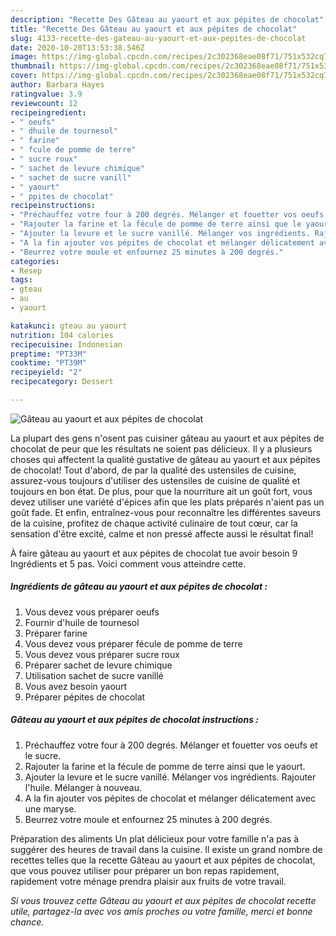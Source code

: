 ```yaml
---
description: "Recette Des Gâteau au yaourt et aux pépites de chocolat"
title: "Recette Des Gâteau au yaourt et aux pépites de chocolat"
slug: 4133-recette-des-gateau-au-yaourt-et-aux-pepites-de-chocolat
date: 2020-10-20T13:53:38.546Z
image: https://img-global.cpcdn.com/recipes/2c302368eae08f71/751x532cq70/gateau-au-yaourt-et-aux-pepites-de-chocolat-photo-principale-de-la-recette.jpg
thumbnail: https://img-global.cpcdn.com/recipes/2c302368eae08f71/751x532cq70/gateau-au-yaourt-et-aux-pepites-de-chocolat-photo-principale-de-la-recette.jpg
cover: https://img-global.cpcdn.com/recipes/2c302368eae08f71/751x532cq70/gateau-au-yaourt-et-aux-pepites-de-chocolat-photo-principale-de-la-recette.jpg
author: Barbara Hayes
ratingvalue: 3.9
reviewcount: 12
recipeingredient:
- " oeufs"
- " dhuile de tournesol"
- " farine"
- " fcule de pomme de terre"
- " sucre roux"
- " sachet de levure chimique"
- " sachet de sucre vanill"
- " yaourt"
- " ppites de chocolat"
recipeinstructions:
- "Préchauffez votre four à 200 degrés. Mélanger et fouetter vos oeufs et le sucre."
- "Rajouter la farine et la fécule de pomme de terre ainsi que le yaourt."
- "Ajouter la levure et le sucre vanillé. Mélanger vos ingrédients. Rajouter l&#39;huile. Mélanger à nouveau."
- "A la fin ajouter vos pépites de chocolat et mélanger délicatement avec une maryse."
- "Beurrez votre moule et enfournez 25 minutes à 200 degrés."
categories:
- Resep
tags:
- gteau
- au
- yaourt

katakunci: gteau au yaourt 
nutrition: 104 calories
recipecuisine: Indonesian
preptime: "PT33M"
cooktime: "PT39M"
recipeyield: "2"
recipecategory: Dessert

---
```



![Gâteau au yaourt et aux pépites de chocolat](https://img-global.cpcdn.com/recipes/2c302368eae08f71/751x532cq70/gateau-au-yaourt-et-aux-pepites-de-chocolat-photo-principale-de-la-recette.jpg)

La plupart des gens n'osent pas cuisiner gâteau au yaourt et aux pépites de chocolat de peur que les résultats ne soient pas délicieux. Il y a plusieurs choses qui affectent la qualité gustative de gâteau au yaourt et aux pépites de chocolat! Tout d'abord, de par la qualité des ustensiles de cuisine, assurez-vous toujours d'utiliser des ustensiles de cuisine de qualité et toujours en bon état. De plus, pour que la nourriture ait un goût fort, vous devez utiliser une variété d'épices afin que les plats préparés n'aient pas un goût fade. Et enfin, entraînez-vous pour reconnaître les différentes saveurs de la cuisine, profitez de chaque activité culinaire de tout cœur, car la sensation d'être excité, calme et non pressé affecte aussi le résultat final!

<!--inarticleads1-->

À faire gâteau au yaourt et aux pépites de chocolat tue avoir besoin 9 Ingrédients et 5 pas. Voici comment vous atteindre cette.

##### Ingrédients de gâteau au yaourt et aux pépites de chocolat :

1. Vous devez vous préparer  oeufs
1. Fournir  d&#39;huile de tournesol
1. Préparer  farine
1. Vous devez vous préparer  fécule de pomme de terre
1. Vous devez vous préparer  sucre roux
1. Préparer  sachet de levure chimique
1. Utilisation  sachet de sucre vanillé
1. Vous avez besoin  yaourt
1. Préparer  pépites de chocolat




<!--inarticleads2-->

##### Gâteau au yaourt et aux pépites de chocolat instructions :

1. Préchauffez votre four à 200 degrés. Mélanger et fouetter vos oeufs et le sucre.
1. Rajouter la farine et la fécule de pomme de terre ainsi que le yaourt.
1. Ajouter la levure et le sucre vanillé. Mélanger vos ingrédients. Rajouter l&#39;huile. Mélanger à nouveau.
1. A la fin ajouter vos pépites de chocolat et mélanger délicatement avec une maryse.
1. Beurrez votre moule et enfournez 25 minutes à 200 degrés.




<!--inarticleads1-->

<p>
Préparation des aliments Un plat délicieux pour votre famille n'a pas à suggérer des heures de travail dans la cuisine. Il existe un grand nombre de recettes telles que la recette Gâteau au yaourt et aux pépites de chocolat, que vous pouvez utiliser pour préparer un bon repas rapidement, rapidement votre ménage prendra plaisir aux fruits de votre travail.
</p>

<p>
<i>Si vous trouvez cette Gâteau au yaourt et aux pépites de chocolat recette utile, partagez-la avec vos amis proches ou votre famille, merci et bonne chance.</i>
</p>
